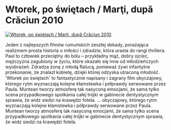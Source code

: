 Wtorek, po świętach / Marţi, după Crăciun 2010 
=============
[![Wtorek, po świętach / Marţi, după Crăciun 2010 ](http://vidos.pl/images/player.gif)](http://vidos.pl/wtorek-po-swietach-mari-dup-crciun-2010)

 Jeden z najlepszych ﬁlmów rumuńskich zeszłej dekady, porażająca realizmem prosta historia o miłości i zdradzie, która urasta do rangi thrillera. Paul to człowiek przeciętny do bólu – przykładny mąż, dobry ojciec, mężczyzna zagubiony w życiu, które okazało się inne od młodzieńczych wyobrażeń. Zdradza żonę z młodą Ralucą, ponieważ żywi infantylne przekonanie, że znalazł kobietę, dzięki której odzyska utraconą młodość. 'Wtorek po świętach' to fantastycznie napisany i zagrany ﬁlm obyczajowy, którego rytm wyznaczają kolejne kłamstewka i półprawdy serwowane przez Paula. Muntean tworzy atmosferę tak nasyconą emocjami, że sama tylko scena przypadkowego spotkania całej trójki w gabinecie dentystycznym sprawia, że widz siedzi na krawędzi fotela.   ... obyczajowy, którego rytm wyznaczają kolejne kłamstewka i półprawdy serwowane przez Paula. Muntean tworzy atmosferę tak nasyconą emocjami, że sama tylko scena przypadkowego spotkania całej trójki w gabinecie dentystycznym sprawia, że widz siedzi na krawędzi fotela.
